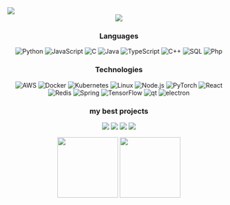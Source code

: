 <img src="https://github.com/ngdream/ngdream/blob/0f7fe99d6890b4ac7a7cf1650e549b058658c6d8/banner-top.png">
<div align="center"><img src="https://github.com/ngdream/ngdream/blob/27438ff71840938ac35fc9fd931e80e8a5288c58/love.png"></div>


<div align="center">

### Languages


  
![Python](https://img.shields.io/badge/-Python-000?&logo=Python)
![JavaScript](https://img.shields.io/badge/-JavaScript-000?&logo=JavaScript)
![C](https://img.shields.io/badge/-C-000?&logo=C)
![Java](https://img.shields.io/badge/-Java-000?&logo=Java&logoColor=007396)
![TypeScript](https://img.shields.io/badge/-TypeScript-000?&logo=TypeScript)
![C++](https://img.shields.io/badge/-C++-000?&logo=c%2b%2b&logoColor=00599C)
![SQL](https://img.shields.io/badge/-SQL-000?&logo=MySQL)
![Php](https://img.shields.io/badge/-Swift-000?&logo=php)


### Technologies

![AWS](https://img.shields.io/badge/-AWS-000?&logo=Amazon-AWS&logoColor=F90)
![Docker](https://img.shields.io/badge/-Docker-000?&logo=Docker)
![Kubernetes](https://img.shields.io/badge/-Kubernetes-000?&logo=Kubernetes)
![Linux](https://img.shields.io/badge/-Linux-000?&logo=Linux)
![Node.js](https://img.shields.io/badge/-Node.js-000?&logo=node.js)
![PyTorch](https://img.shields.io/badge/-PyTorch-000?&logo=PyTorch)
![React](https://img.shields.io/badge/-React-000?&logo=React)
![Redis](https://img.shields.io/badge/-Redis-000?&logo=Redis)
![Spring](https://img.shields.io/badge/-Spring-000?&logo=Spring)
![TensorFlow](https://img.shields.io/badge/-TensorFlow-000?&logo=TensorFlow)
![qt](https://img.shields.io/badge/-Qt-000?&logo=Qt)
![electron](https://img.shields.io/badge/-Electron-000?&logo=Electron)
  
 ### my best projects

[![](https://img.shields.io/badge/-❤Heart-000)](https://github.com/ngdream/heart)
[![](https://img.shields.io/badge/-Stringer-000)](https://github.com/ngdream/Stringer)
[![](https://img.shields.io/badge/-H5assembler-000)](https://github.com/ngdream/H5assembler)
[![](https://img.shields.io/badge/-noteprof-000)](https://github.com/ngdream/noteprof)


  <a>
<img height="137px" src="https://github-readme-stats.vercel.app/api?username=ngdream&hide_title=true&hide_border=true&show_icons=true&include_all_commits=true&count_private=true&line_height=21&text_color=000&icon_color=000&bg_color=0,ea6161,ffc64d,fffc4d,52fa5a&theme=graywhite" /><!-- wi*quL3fcV -->
  
 <img height="137px" src="https://github-readme-stats.vercel.app/api/top-langs/?username=ngdream&hide=html&hide_title=true&hide_border=true&layout=compact&langs_count=6&exclude_repo=comp426,Redventures-Movie-Quotes&text_color=000&icon_color=fff&bg_color=0,52fa5a,4dfcff,c64dff&theme=graywhite">
  </a> 
  </div>








